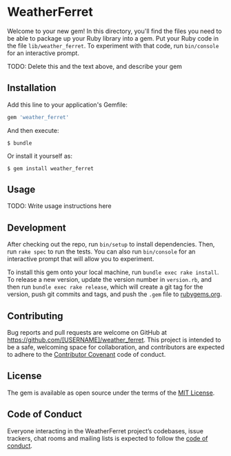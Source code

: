 # WeatherFerret

Welcome to your new gem! In this directory, you'll find the files you need to be able to package up your Ruby library into a gem. Put your Ruby code in the file `lib/weather_ferret`. To experiment with that code, run `bin/console` for an interactive prompt.

TODO: Delete this and the text above, and describe your gem

## Installation

Add this line to your application's Gemfile:

```ruby
gem 'weather_ferret'
```

And then execute:

    $ bundle

Or install it yourself as:

    $ gem install weather_ferret

## Usage

TODO: Write usage instructions here

## Development

After checking out the repo, run `bin/setup` to install dependencies. Then, run `rake spec` to run the tests. You can also run `bin/console` for an interactive prompt that will allow you to experiment.

To install this gem onto your local machine, run `bundle exec rake install`. To release a new version, update the version number in `version.rb`, and then run `bundle exec rake release`, which will create a git tag for the version, push git commits and tags, and push the `.gem` file to [rubygems.org](https://rubygems.org).

## Contributing

Bug reports and pull requests are welcome on GitHub at https://github.com/[USERNAME]/weather_ferret. This project is intended to be a safe, welcoming space for collaboration, and contributors are expected to adhere to the [Contributor Covenant](http://contributor-covenant.org) code of conduct.

## License

The gem is available as open source under the terms of the [MIT License](https://opensource.org/licenses/MIT).

## Code of Conduct

Everyone interacting in the WeatherFerret project’s codebases, issue trackers, chat rooms and mailing lists is expected to follow the [code of conduct](https://github.com/[USERNAME]/weather_ferret/blob/master/CODE_OF_CONDUCT.md).
